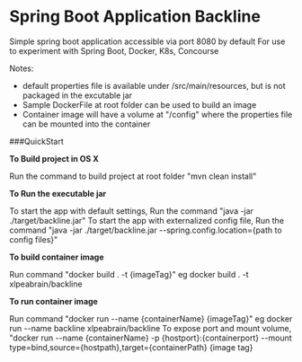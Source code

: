 # Spring Boot Application Backline
Simple spring boot application accessible via port 8080 by default
For use to experiment with Spring Boot, Docker, K8s, Concourse

Notes: 
- default properties file is available under /src/main/resources, but is not packaged in the excutable jar
- Sample DockerFile at root folder can be used to build an image
- Container image will have a volume at "/config" where the properties file can be mounted into the container

###QuickStart

**To Build project in OS X**

Run the command to build project at root folder
"mvn clean install"

**To Run the executable jar**

To start the app with default settings, Run the command "java -jar ./target/backline.jar"
To start the app with externalized config file, Run the command "java -jar ./target/backline.jar --spring.config.location={path to config files}"

**To build container image**

Run command "docker build . -t {imageTag}"
eg docker build . -t xlpeabrain/backline

**To run container image**

Run command "docker run --name {containerName} {imageTag}"
eg docker run --name backline xlpeabrain/backline
To expose port and mount volume, "docker run --name {containerName} -p {hostport}:{containerport} --mount type=bind,source={hostpath},target={containerPath} {image tag}